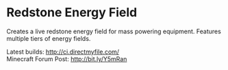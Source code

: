 Redstone Energy Field
=====================

Creates a live redstone energy field for mass powering equipment. Features multiple tiers of energy fields.

Latest builds: http://ci.directmyfile.com/<br>
Minecraft Forum Post: http://bit.ly/Y5mRan
